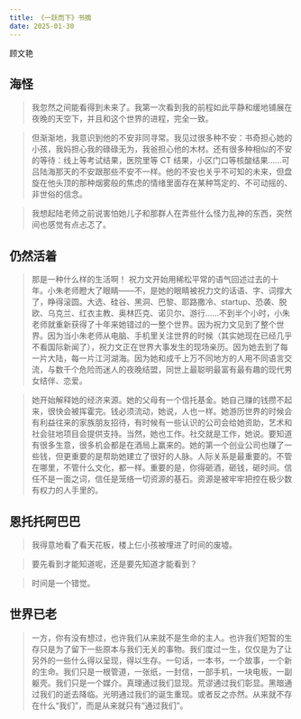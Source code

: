 ```yaml
---
title: 《一跃而下》书摘
date: 2025-01-30
---
```


顾文艳

## 海怪

> 我忽然之间能看得到未来了。我第一次看到我的前程如此平静和缓地铺展在夜晚的天空下，并且和这个世界的进程，完全一致。

> 但渐渐地，我意识到他的不安非同寻常。我见过很多种不安：书奇担心她的小孩，我妈担心我的碌碌无为，我爸担心他的木材。还有很多种相似的不安的等待：线上等考试结果，医院里等 CT 结果，小区门口等核酸结果……可吕陆海那天的不安跟那些不安不一样。他的不安也关乎不可知的未来，但盘旋在他头顶的那种烟雾般的焦虑的情绪里面存在某种笃定的、不可动摇的、非世俗的信念。

> 我想起陆老师之前说害怕她儿子和那群人在弄些什么怪力乱神的东西，突然间也感觉有点忐忑了。

## 仍然活着

> 那是一种什么样的生活啊！
> 祝力文开始用稀松平常的语气回述过去的十年。小朱老师瞪大了眼睛——不，是她的眼睛被祝力文的话语、字、词撑大了，睁得滚圆。大选、硅谷、黑洞、巴黎、耶路撒冷、startup、恐袭、脱欧、乌克兰、红衣主教、奥林匹克、诺贝尔、游行……不到半个小时，小朱老师就重新获得了十年来她错过的一整个世界。因为祝力文见到了整个世界。因为当小朱老师从电脑、手机里关注世界的时候（其实她现在已经几乎不看国际新闻了），祝力文正在世界大事发生的现场亲历。因为她去到了每一片大陆，每一片江河湖海。因为她和成千上万不同地方的人用不同语言交流，与数千个危险而迷人的夜晚结盟，同世上最聪明最富有最有趣的现代男女结伴、恋爱。

> 她开始解释她的经济来源。她的父母有一个信托基金。她自己赚的钱攒不起来，很快会被挥霍完。钱必须流动，她说，人也一样。她游历世界的时候会有利益往来的家族朋友招待，有时候有一些认识的公司会给她资助，艺术和社会驻地项目会提供支持。当然，她也工作。社交就是工作，她说。要知道有很多生意，很多机会都是在酒局上赢来的。她的第一个创业公司也赚了一些钱，但更重要的是帮助她建立了很好的人脉。人际关系是最重要的。不管在哪里，不管什么文化，都一样。重要的是，你得砸酒，砸钱，砸时间。信任不是一面之词，信任是笼络一切资源的基石。资源是被牢牢把控在极少数有权力的人手里的。

## 恩托托阿巴巴

> 我得意地看了看天花板，楼上仨小孩被埋进了时间的废墟。

> 要先看到才能知道呢，还是要先知道才能看到？

> 时间是一个错觉。

## 世界已老

> 一方，你有没有想过，也许我们从来就不是生命的主人。也许我们短暂的生存只是为了留下一些原本与我们无关的事物。我们度过一生，仅仅是为了让另外的一些什么得以呈现，得以生存。一句话，一本书，一个故事，一个新的生命。我们只是一根管道，一张纸，一封信，一部手机，一块电板，一副躯壳。我们只是一个媒介。真理通过我们显现。荒谬通过我们彰显。黑暗通过我们的逝去降临。光明通过我们的诞生重现。或者反之亦然。从来就不存在什么“我们”，而是从来就只有“通过我们”。
